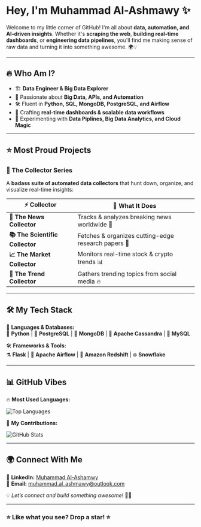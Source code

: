# Hey, I'm Muhammad Al-Ashmawy ✨

Welcome to my little corner of GitHub! I'm all about **data, automation, and AI-driven insights**. Whether it's **scraping the web**, **building real-time dashboards**, or **engineering data pipelines**, you'll find me making sense of raw data and turning it into something awesome. 🌍💡

---

## 🔥 Who Am I?
- 🏗 **Data Engineer & Big Data Explorer**
- 🤖 Passionate about **Big Data, APIs, and Automation**
- 🛠 Fluent in **Python, SQL, MongoDB, PostgreSQL, and Airflow**
- 🎯 Crafting **real-time dashboards & scalable data workflows**
- 🌱 Experimenting with **Data Piplines, Big Data Analytics, and Cloud Magic**

---

## ⭐ Most Proud Projects
### 🚀 The Collector Series
A **badass suite of automated data collectors** that hunt down, organize, and visualize real-time insights:

| ⚡ Collector | 🎯 What It Does |
|-------------|-------------|
| **📰 The News Collector** | Tracks & analyzes breaking news worldwide 📢 |
| **📚 The Scientific Collector** | Fetches & organizes cutting-edge research papers 🔬 |
| **📈 The Market Collector** | Monitors real-time stock & crypto trends 📊 |
| **📡 The Trend Collector** | Gathers trending topics from social media 🔥 |

---

## 🛠 My Tech Stack

🚀 **Languages & Databases:**  
🐍 **Python** | 🐘 **PostgreSQL** | 🍃 **MongoDB** | 🌌 **Apache Cassandra** | 🐬 **MySQL**

🛠 **Frameworks & Tools:**  
⚗️ **Flask** | 🎈 **Apache Airflow** | 🏢 **Amazon Redshift** | ❄️ **Snowflake**  

---

## 📊 GitHub Vibes

🔥 **Most Used Languages:**   

![Top Languages](https://github-readme-stats.vercel.app/api/top-langs/?username=ashmaawyy&layout=compact&theme=tokyonight)    

🚀 **My Contributions:**  

![GitHub Stats](https://github-readme-stats.vercel.app/api?username=ashmaawyy&show_icons=true&theme=tokyonight)    

---

## 🌍 Connect With Me
💼 **LinkedIn:** [Muhammad Al-Ashamwy](https://www.linkedin.com/in/ashmaawy/)    
📧 **Email:** [muhammad.al_ashmawy@outlook.com](mailto:muhammad.al_ashmawy@outlook.com)  

💡 *Let’s connect and build something awesome!* 🤝✨

---

### ⭐ **Like what you see? Drop a star!** ⭐
